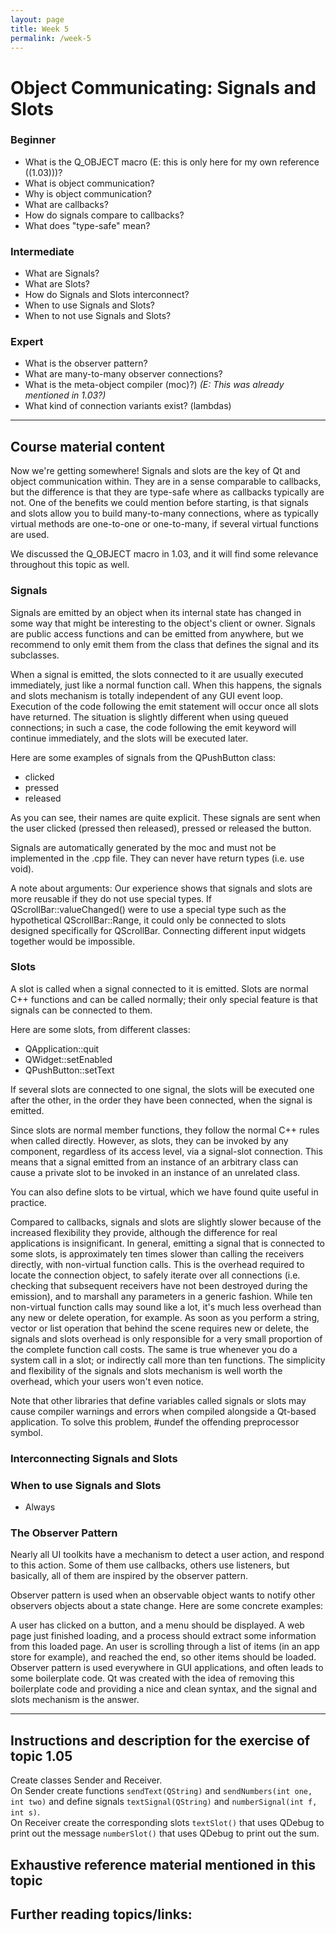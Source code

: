 ```yaml
---
layout: page
title: Week 5
permalink: /week-5
---
```

# Object Communicating: Signals and Slots

### Beginner

* What is the Q_OBJECT macro (E: this is only here for my own reference ((1.03)))?
* What is object communication?
* Why is object communication?
* What are callbacks?
* How do signals compare to callbacks?
* What does "type-safe" mean?

### Intermediate

* What are Signals?  
* What are Slots?  
* How do Signals and Slots interconnect?  
* When to use Signals and Slots?  
* When to not use Signals and Slots? 

### Expert

* What is the observer pattern?
* What are many-to-many observer connections?
* What is the meta-object compiler (moc)?) *(E: This was already mentioned in 1.03?)*
* What kind of connection variants exist? (lambdas)

***

## Course material content

Now we're getting somewhere! Signals and slots are the key of Qt and object communication within. They are in a sense comparable to callbacks, but the difference is that they are type-safe where as callbacks typically are not. One of the benefits we could mention before starting, is that signals and slots allow you to build many-to-many connections, where as typically virtual methods are one-to-one or one-to-many, if several virtual functions are used.

We discussed the Q_OBJECT macro in 1.03, and it will find some relevance throughout this topic as well.

### Signals

Signals are emitted by an object when its internal state has changed in some way that might be interesting to the object's client or owner. Signals are public access functions and can be emitted from anywhere, but we recommend to only emit them from the class that defines the signal and its subclasses.

When a signal is emitted, the slots connected to it are usually executed immediately, just like a normal function call. When this happens, the signals and slots mechanism is totally independent of any GUI event loop. Execution of the code following the emit statement will occur once all slots have returned. The situation is slightly different when using queued connections; in such a case, the code following the emit keyword will continue immediately, and the slots will be executed later.

Here are some examples of signals from the QPushButton class:

* clicked
* pressed
* released

As you can see, their names are quite explicit. These signals are sent when the user clicked (pressed then released), pressed or released the button.

Signals are automatically generated by the moc and must not be implemented in the .cpp file. They can never have return types (i.e. use void).

A note about arguments: Our experience shows that signals and slots are more reusable if they do not use special types. If QScrollBar::valueChanged() were to use a special type such as the hypothetical QScrollBar::Range, it could only be connected to slots designed specifically for QScrollBar. Connecting different input widgets together would be impossible.

### Slots

A slot is called when a signal connected to it is emitted. Slots are normal C++ functions and can be called normally; their only special feature is that signals can be connected to them.

Here are some slots, from different classes:

* QApplication::quit
* QWidget::setEnabled
* QPushButton::setText

If several slots are connected to one signal, the slots will be executed one after the other, in the order they have been connected, when the signal is emitted.

Since slots are normal member functions, they follow the normal C++ rules when called directly. However, as slots, they can be invoked by any component, regardless of its access level, via a signal-slot connection. This means that a signal emitted from an instance of an arbitrary class can cause a private slot to be invoked in an instance of an unrelated class.

You can also define slots to be virtual, which we have found quite useful in practice.

Compared to callbacks, signals and slots are slightly slower because of the increased flexibility they provide, although the difference for real applications is insignificant. In general, emitting a signal that is connected to some slots, is approximately ten times slower than calling the receivers directly, with non-virtual function calls. This is the overhead required to locate the connection object, to safely iterate over all connections (i.e. checking that subsequent receivers have not been destroyed during the emission), and to marshall any parameters in a generic fashion. While ten non-virtual function calls may sound like a lot, it's much less overhead than any new or delete operation, for example. As soon as you perform a string, vector or list operation that behind the scene requires new or delete, the signals and slots overhead is only responsible for a very small proportion of the complete function call costs. The same is true whenever you do a system call in a slot; or indirectly call more than ten functions. The simplicity and flexibility of the signals and slots mechanism is well worth the overhead, which your users won't even notice.

Note that other libraries that define variables called signals or slots may cause compiler warnings and errors when compiled alongside a Qt-based application. To solve this problem, #undef the offending preprocessor symbol.

### Interconnecting Signals and Slots

### When to use Signals and Slots

* Always

### The Observer Pattern

Nearly all UI toolkits have a mechanism to detect a user action, and respond to this action. Some of them use callbacks, others use listeners, but basically, all of them are inspired by the observer pattern.

Observer pattern is used when an observable object wants to notify other observers objects about a state change. Here are some concrete examples:

A user has clicked on a button, and a menu should be displayed.
A web page just finished loading, and a process should extract some information from this loaded page.
An user is scrolling through a list of items (in an app store for example), and reached the end, so other items should be loaded.
Observer pattern is used everywhere in GUI applications, and often leads to some boilerplate code. Qt was created with the idea of removing this boilerplate code and providing a nice and clean syntax, and the signal and slots mechanism is the answer.

***

## Instructions and description for the exercise of topic 1.05

Create classes Sender and Receiver.  
On Sender create functions `sendText(QString)` and `sendNumbers(int one, int two)` and define signals `textSignal(QString)` and `numberSignal(int f, int s)`.  
On Receiver create the corresponding slots `textSlot()` that uses QDebug to print out the message `numberSlot()` that uses QDebug to print out the sum.  

## Exhaustive reference material mentioned in this topic


## Further reading topics/links:
